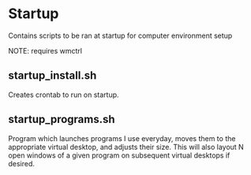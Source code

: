 # Startup

Contains scripts to be ran at startup for computer environment setup

NOTE: requires wmctrl

## startup_install.sh

Creates crontab to run on startup.

## startup_programs.sh

Program which launches programs I use everyday, moves them to the appropriate virtual desktop, and adjusts their size. This will also layout N open windows of a given program on subsequent virtual desktops if desired.
